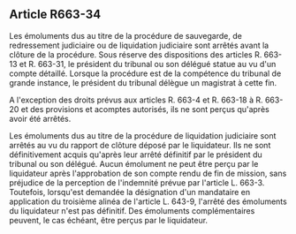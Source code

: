 Article R663-34
----
Les émoluments dus au titre de la procédure de sauvegarde, de redressement
judiciaire ou de liquidation judiciaire sont arrêtés avant la clôture de la
procédure. Sous réserve des dispositions des articles R. 663-13 et R. 663-31, le
président du tribunal ou son délégué statue au vu d'un compte détaillé. Lorsque
la procédure est de la compétence du tribunal de grande instance, le président
du tribunal délègue un magistrat à cette fin.

A l'exception des droits prévus aux articles R. 663-4 et R. 663-18 à R. 663-20
et des provisions et acomptes autorisés, ils ne sont perçus qu'après avoir été
arrêtés.

Les émoluments dus au titre de la procédure de liquidation judiciaire sont
arrêtés au vu du rapport de clôture déposé par le liquidateur. Ils ne sont
définitivement acquis qu'après leur arrêté définitif par le président du
tribunal ou son délégué. Aucun émolument ne peut être perçu par le liquidateur
après l'approbation de son compte rendu de fin de mission, sans préjudice de la
perception de l'indemnité prévue par l'article L. 663-3. Toutefois, lorsqu'est
demandée la désignation d'un mandataire en application du troisième alinéa de
l'article L. 643-9, l'arrêté des émoluments du liquidateur n'est pas définitif.
Des émoluments complémentaires peuvent, le cas échéant, être perçus par le
liquidateur.
